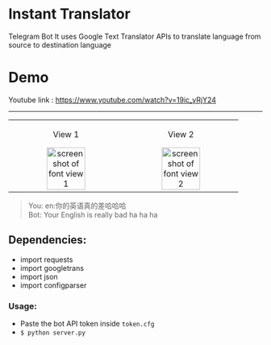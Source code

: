 # Instant Translator

Telegram Bot It uses Google Text Translator APIs to translate language from source to destination language

# Demo
Youtube link : https://www.youtube.com/watch?v=19ic_yRjY24
<hr>
<table align="center">
    <tr>
        <td align="center">
         <p>View 1</p>
        <img src="assets/telebot1.png" alt="screenshot of font view 1" width="60%" height="40%"/>   
        </td>
        <td align="center">
        <p>View 2</p>
         <img src="assets/telebot2.png" alt="screenshot of font view 2" width="60%" height="40%"/>
        </td>
    </tr>
</table>

> You: en:你的英语真的差哈哈哈\
> Bot: Your English is really bad ha ha ha 


## Dependencies:
  * import requests
  * import googletrans
  * import json
  * import configparser
  
### Usage:
 * Paste the bot API token inside `token.cfg`
 * ```$ python server.py```


